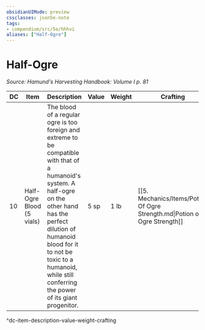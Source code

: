 ```yaml
---
obsidianUIMode: preview
cssclasses: json5e-note
tags:
- compendium/src/5e/hhhvi
aliases: ["Half-Ogre"]
---
```

# Half-Ogre
*Source: Hamund's Harvesting Handbook: Volume I p. 81* 

| DC | Item | Description | Value | Weight | Crafting |
|----|------|-------------|-------|--------|----------|
| 10 | Half-Ogre Blood (5 vials) | The blood of a regular ogre is too foreign and extreme to be compatible with that of a humanoid's system. A half-ogre on the other hand has the perfect dilution of humanoid blood for it to not be toxic to a humanoid, while still conferring the power of its giant progenitor. | 5 sp | 1 lb | [[5. Mechanics/Items/Potion Of Ogre Strength.md\|Potion of Ogre Strength]] |
^dc-item-description-value-weight-crafting